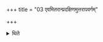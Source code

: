 +++
title = "03 एवमितरान्प्रदक्षिणमुत्तरापवर्गम्"

+++

<details><summary>थिते</summary>

एवमितरान्प्रदक्षिणमुत्तरापवर्गम् ३
</details>
